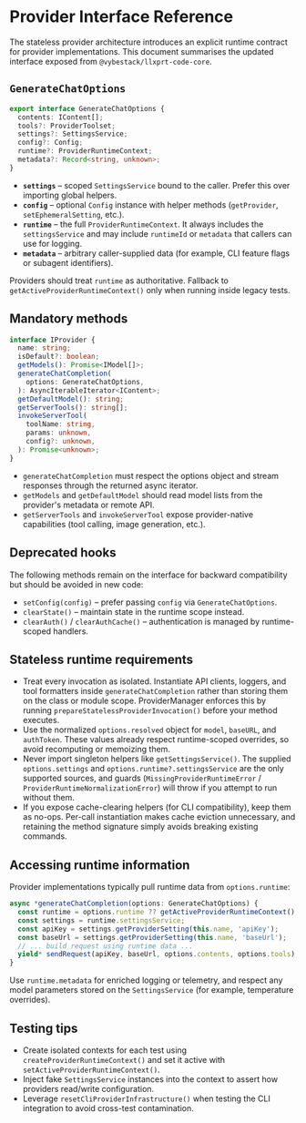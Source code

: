 # Provider Interface Reference

The stateless provider architecture introduces an explicit runtime contract for provider implementations. This document summarises the updated interface exposed from `@vybestack/llxprt-code-core`.

## `GenerateChatOptions`

```ts
export interface GenerateChatOptions {
  contents: IContent[];
  tools?: ProviderToolset;
  settings?: SettingsService;
  config?: Config;
  runtime?: ProviderRuntimeContext;
  metadata?: Record<string, unknown>;
}
```

- **`settings`** – scoped `SettingsService` bound to the caller. Prefer this over importing global helpers.
- **`config`** – optional `Config` instance with helper methods (`getProvider`, `setEphemeralSetting`, etc.).
- **`runtime`** – the full `ProviderRuntimeContext`. It always includes the `settingsService` and may include `runtimeId` or `metadata` that callers can use for logging.
- **`metadata`** – arbitrary caller-supplied data (for example, CLI feature flags or subagent identifiers).

Providers should treat `runtime` as authoritative. Fallback to `getActiveProviderRuntimeContext()` only when running inside legacy tests.

## Mandatory methods

```ts
interface IProvider {
  name: string;
  isDefault?: boolean;
  getModels(): Promise<IModel[]>;
  generateChatCompletion(
    options: GenerateChatOptions,
  ): AsyncIterableIterator<IContent>;
  getDefaultModel(): string;
  getServerTools(): string[];
  invokeServerTool(
    toolName: string,
    params: unknown,
    config?: unknown,
  ): Promise<unknown>;
}
```

- `generateChatCompletion` must respect the options object and stream responses through the returned async iterator.
- `getModels` and `getDefaultModel` should read model lists from the provider's metadata or remote API.
- `getServerTools` and `invokeServerTool` expose provider-native capabilities (tool calling, image generation, etc.).

## Deprecated hooks

The following methods remain on the interface for backward compatibility but should be avoided in new code:

- `setConfig(config)` – prefer passing `config` via `GenerateChatOptions`.
- `clearState()` – maintain state in the runtime scope instead.
- `clearAuth()` / `clearAuthCache()` – authentication is managed by runtime-scoped handlers.

## Stateless runtime requirements

<!-- @plan:PLAN-20251023-STATELESS-HARDENING.P09 @requirement:REQ-SP4-002 @requirement:REQ-SP4-004 -->

- Treat every invocation as isolated. Instantiate API clients, loggers, and tool formatters inside `generateChatCompletion` rather than storing them on the class or module scope. ProviderManager enforces this by running `prepareStatelessProviderInvocation()` before your method executes.
- Use the normalized `options.resolved` object for `model`, `baseURL`, and `authToken`. These values already respect runtime-scoped overrides, so avoid recomputing or memoizing them.
- Never import singleton helpers like `getSettingsService()`. The supplied `options.settings` and `options.runtime?.settingsService` are the only supported sources, and guards (`MissingProviderRuntimeError` / `ProviderRuntimeNormalizationError`) will throw if you attempt to run without them.
- If you expose cache-clearing helpers (for CLI compatibility), keep them as no-ops. Per-call instantiation makes cache eviction unnecessary, and retaining the method signature simply avoids breaking existing commands.

## Accessing runtime information

Provider implementations typically pull runtime data from `options.runtime`:

```ts
async *generateChatCompletion(options: GenerateChatOptions) {
  const runtime = options.runtime ?? getActiveProviderRuntimeContext();
  const settings = runtime.settingsService;
  const apiKey = settings.getProviderSetting(this.name, 'apiKey');
  const baseUrl = settings.getProviderSetting(this.name, 'baseUrl');
  // ... build request using runtime data ...
  yield* sendRequest(apiKey, baseUrl, options.contents, options.tools);
}
```

Use `runtime.metadata` for enriched logging or telemetry, and respect any model parameters stored on the `SettingsService` (for example, temperature overrides).

## Testing tips

- Create isolated contexts for each test using `createProviderRuntimeContext()` and set it active with `setActiveProviderRuntimeContext()`.
- Inject fake `SettingsService` instances into the context to assert how providers read/write configuration.
- Leverage `resetCliProviderInfrastructure()` when testing the CLI integration to avoid cross-test contamination.
